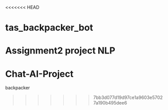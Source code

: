 <<<<<<< HEAD
# tas_backpacker_bot
Assignment2 project NLP
=======
# Chat-AI-Project
backpacker
>>>>>>> 7bb3d077d19d97ce1a9603e57027a190b495dee6
